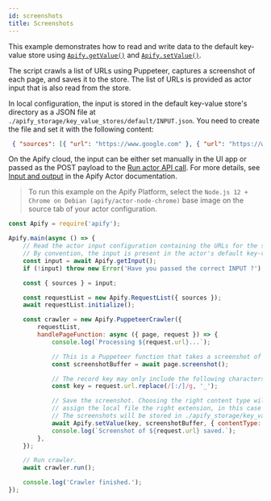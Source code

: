 ```yaml
---
id: screenshots
title: Screenshots
---
```


 This example demonstrates how to read and write data to the default key-value store using
 [`Apify.getValue()`](/docs/api/apify#apifygetvaluekey) and
 [`Apify.setValue()`](/docs/api/apify#apifysetvaluekey-value-options).

  The script crawls a list of URLs using Puppeteer,
 captures a screenshot of each page, and saves it to the store. The list of URLs is
 provided as actor input that is also read from the store.

 In local configuration, the input is stored in the default key-value store's directory as a JSON file at
 `./apify_storage/key_value_stores/default/INPUT.json`. You need to create the file and set it with the following content:

 ```json
  { "sources": [{ "url": "https://www.google.com" }, { "url": "https://www.duckduckgo.com" }] }
 ```

 On the Apify cloud, the input can be either set manually
 in the UI app or passed as the POST payload to the
 [Run actor API call](https://apify.com/docs/api/v2#/reference/actors/run-collection/run-actor).
 For more details, see [Input and output](https://docs.apify.com/actor/run#input-and-output)
 in the Apify Actor documentation.

 > To run this example on the Apify Platform, select the `Node.js 12 + Chrome on Debian (apify/actor-node-chrome)` base image
 > on the source tab of your actor configuration.

```javascript
const Apify = require('apify');

Apify.main(async () => {
    // Read the actor input configuration containing the URLs for the screenshot.
    // By convention, the input is present in the actor's default key-value store under the "INPUT" key.
    const input = await Apify.getInput();
    if (!input) throw new Error('Have you passed the correct INPUT ?');

    const { sources } = input;

    const requestList = new Apify.RequestList({ sources });
    await requestList.initialize();

    const crawler = new Apify.PuppeteerCrawler({
        requestList,
        handlePageFunction: async ({ page, request }) => {
            console.log(`Processing ${request.url}...`);

            // This is a Puppeteer function that takes a screenshot of the page and returns its buffer.
            const screenshotBuffer = await page.screenshot();

            // The record key may only include the following characters: a-zA-Z0-9!-_.'()
            const key = request.url.replace(/[:/]/g, '_');

            // Save the screenshot. Choosing the right content type will automatically
            // assign the local file the right extension, in this case .png.
            // The screenshots will be stored in ./apify_storage/key_value_stores/default/
            await Apify.setValue(key, screenshotBuffer, { contentType: 'image/png' });
            console.log(`Screenshot of ${request.url} saved.`);
        },
    });

    // Run crawler.
    await crawler.run();

    console.log('Crawler finished.');
});
```
